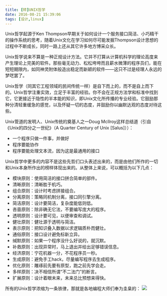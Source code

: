 ```yaml
---
title: [转]UNIX哲学
date: 2016-08-21 15:39:06
tags: [设计,linux]
---
```

Unix哲学起源于Ken Thompson早期关于如何设计一个服务接口简洁、小巧精干的操作系统的思考，<!-- more -->随着Unix文化在学习如何尽可能发掘Thompson设计思想的过程中不断成长，同时一路上还从其它许多地方博采众长。

Unix哲学说来不算是一种正规设计方法。它并不打算从计算机科学的理论高度来产生理论上完美的软件。那些毫无动力、松松垮垮而且薪水微薄的程序员们，能在短短期限内，如同神灵附体般造出稳定而新颖的软件——这只不过是经理人永远的梦呓罢了。

Unix哲学（同其它工程领域的民间传统一样）是自下而上的，而不是自上而下的。Unix哲学注重实效，立足于丰富的经验。你不会在正规方法学和标准中找到它，它更接近于隐性的半本能的知识，即Unix文化所传播的专业经验。它鼓励那种分清轻重缓急的感觉，以及怀疑一切的态度，并鼓励你以幽默达观的态度对待这些。

Unix管道的发明人、Unix传统的奠基人之一Doug McIlroy这样总结道（引自《Unix的四分之一世纪》（A Quarter Century of Unix [Salus]））：
* 一个程序只做一件事，并做好
* 程序要能协作
* 程序要能处理文本流，因为这是最通用的接口

Unix哲学中更多的内容不是这些先哲们口头表述出来的，而是由他们所作的一切和Unix本身所作出的榜样体现出来的。从整体上来说，可以概括为以下几点：
* 模块原则：使用简洁的接口拼合简单的部件。
* 清晰原则：清晰胜于机巧。
* 组合原则：设计时考虑拼接组合。
* 分离原则：策略同机制分离，接口同引擎分离。
* 简洁原则：设计要简洁，复杂度能低则低。
* 吝啬原则：除非确无它法，不要编写庞大的程序。
* 透明原则：设计要可见，以便审查和调试。
* 健壮原则：健壮源于透明与简洁。
* 表示原则：把知识叠入数据以求逻辑质朴而健壮。
* 通俗原则：接口设计避免标新立异。
* 缄默原则：如果一个程序没什么好说的，就沉默。
* 补救原则：出现异常时，马上退出并给出足够错误信息。
* 经济原则：宁花机器一分，不花程序员一秒。
* 生成原则：避免手工hack，尽量编写程序去生成程序。
* 优化原则：雕琢前先要有原型，跑之前先学会走。
* 多样原则：决不相信所谓“不二法门”的断言。
* 扩展原则：设计着眼未来，未来总比预想来得快。

所有的Unix哲学浓缩为一条铁律，那就是各地编程大师们奉为圭臬的：
![](http://images.51cto.com/files/uploadimg/20110422/110129799.png)
